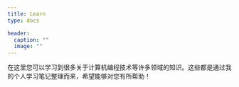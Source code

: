 ```yaml
---
title: Learn
type: docs

header:
  caption: ""
  image: ""
---
```


在这里您可以学习到很多关于计算机编程技术等许多领域的知识。这些都是通过我的个人学习笔记整理而来，希望能够对您有所帮助！